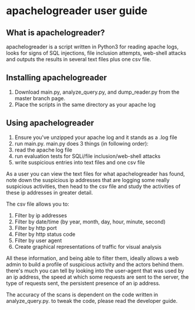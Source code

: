 apachelogreader user guide
==========================

What is apachelogreader?
------------------------
apachelogreader is a script written in Python3 for reading apache logs, looks for signs of SQL injections, file inclusion attempts, web-shell attacks and outputs the results in several text files plus one csv file. 

Installing apachelogreader
--------------------------
1. Download main.py, analyze_query.py, and dump_reader.py from the master branch page.
2. Place the scripts in the same directory as your apache log

Using apachelogreader
---------------------
1. Ensure you've unzipped your apache log and it stands as a .log file
2. run main.py. 
main.py does 3 things (in following order):
  1. read the apache log file
  2. run evaluation tests for SQLi/file inclusion/web-shell attacks
  3. write suspicious entries into text files and one csv file

As a user you can view the text files for what apachelogreader has found, note down the suspicious ip addresses that are logging some really suspicious activities, then head to the csv file and study the activities of these ip addresses in greater detail.

The csv file allows you to:
1. Filter by ip addresses
2. Filter by date/time (by year, month, day, hour, minute, second)
3. Filter by http port
4. Filter by http status code
5. Filter by user agent
6. Create graphical representations of traffic for visual analysis

All these information, and being able to filter them, ideally allows a web admin to build a profile of suspicious activity and the actors behind them. there's much you can tell by looking into the user-agent that was used by an ip address, the speed at which some requests are sent to the server, the type of requests sent, the persistent presence of an ip address. 

The accuracy of the scans is dependent on the code written in analyze_query.py. to tweak the code, please read the developer guide.
